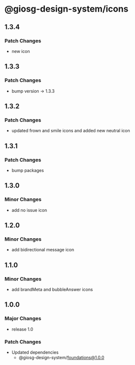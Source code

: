 # @giosg-design-system/icons

## 1.3.4

### Patch Changes

- new icon

## 1.3.3

### Patch Changes

- bump version -> 1.3.3

## 1.3.2

### Patch Changes

- updated frown and smile icons and added new neutral icon

## 1.3.1

### Patch Changes

- bump packages

## 1.3.0

### Minor Changes

- add no issue icon

## 1.2.0

### Minor Changes

- add bidirectional message icon

## 1.1.0

### Minor Changes

- add brandMeta and bubbleAnswer icons

## 1.0.0

### Major Changes

- release 1.0

### Patch Changes

- Updated dependencies
  - @giosg-design-system/foundations@1.0.0

